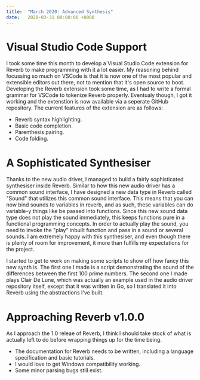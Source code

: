 ```yaml
---
title:  "March 2020: Advanced Synthesis"
date:   2020-03-31 00:00:00 +0000
---
```

# Visual Studio Code Support
I took some time this month to develop a Visual Studio Code extension for Reverb to make programming with it a lot easier. My reasoning behind focussing so much on VSCode is that it is now one of the most popular and extensible editors out there, not to mention that it's open source to boot. Developing the Reverb extension took some time, as I had to write a formal grammar for VSCode to tokenize Reverb properly. Eventualy though, I got it working and the extenstion is now available via a seperate GitHub repository. The current features of the extension are as follows:
- Reverb syntax highlighting.
- Basic code completion.
- Parenthesis pairing.
- Code folding.

# A Sophisticated Synthesiser
Thanks to the new audio driver, I managed to build a fairly sophisticated synthesiser inside Reverb. Similar to how this new audio driver has a common sound interface, I have designed a new data type in Reverb called "Sound" that utilizes this common sound interface. This means that you can now bind sounds to variables in reverb, and as such, these variables can do variable-y things like be passed into functions. Since this new sound data type does not play the sound immediately, this keeps functions pure in a functional programming concepts. In order to actually play the sound, you need to invoke the "play" inbuilt function and pass in a sound or several sounds. I am extremely happy with this synthesiser, and even though there is plenty of room for improvement, it more than fulfills my expectations for the project.

I started to get to work on making some scripts to show off how fancy this new synth is. The first one I made is a script demonstrating the sound of the differences between the first 100 prime numbers. The second one I made plays Clair De Lune, which was actually an example used in the audio driver repository itself, except that it was written in Go, so I translated it into Reverb using the abstractions I've built.

# Approaching Reverb v1.0.0
As I approach the 1.0 releae of Reverb, I think I should take stock of what is actually left to do before wrapping things up for the time being.
- The documentation for Reverb needs to be written, including a language specification and basic tutorials.
- I would love to get Windows compatibility working.
- Some minor parsing bugs still exist.
